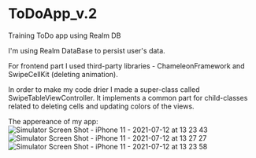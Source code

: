 # ToDoApp_v.2
Training ToDo app using Realm DB

I'm using Realm DataBase to persist user's data. 

For frontend part I used third-party libraries - ChameleonFramework and SwipeCellKit (deleting animation).

In order to make my code drier I made a super-class called SwipeTableViewController. It implements a common part for child-classes related to deleting cells and updating colors of the views.

The appereance of my app:
![Simulator Screen Shot - iPhone 11 - 2021-07-12 at 13 23 43](https://user-images.githubusercontent.com/53599412/125276565-0acfa500-e319-11eb-815d-023afb70f5a7.png)
![Simulator Screen Shot - iPhone 11 - 2021-07-12 at 13 27 27](https://user-images.githubusercontent.com/53599412/125276578-0efbc280-e319-11eb-9c8f-2c84cbc8bd54.png)
![Simulator Screen Shot - iPhone 11 - 2021-07-12 at 13 23 58](https://user-images.githubusercontent.com/53599412/125276592-1327e000-e319-11eb-91d7-b30a0b7dffc7.png)
